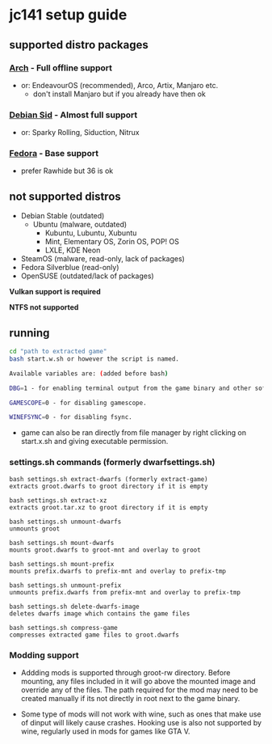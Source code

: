 # jc141 setup guide</h1>

## supported distro packages

### [Arch](arch.md) - Full offline support
 - or: EndeavourOS (recommended), Arco, Artix, Manjaro etc.
   - don't install Manjaro but if you already have then ok
### [Debian Sid](debiansid.md) - Almost full support
 - or: Sparky Rolling, Siduction, Nitrux
### [Fedora](fedora.md) - Base support
 - prefer Rawhide but 36 is ok

## not supported distros
   - Debian Stable (outdated)
     - Ubuntu (malware, outdated)
          - Kubuntu, Lubuntu, Xubuntu
          - Mint, Elementary OS, Zorin OS, POP! OS
          - LXLE, KDE Neon 
   - SteamOS (malware, read-only, lack of packages)
   - Fedora Silverblue (read-only)
   - OpenSUSE (outdated/lack of packages)

**Vulkan support is required**

**NTFS not supported**

## running

```sh
cd "path to extracted game"
bash start.w.sh or however the script is named.

Available variables are: (added before bash)

DBG=1 - for enabling terminal output from the game binary and other software ran.

GAMESCOPE=0 - for disabling gamescope.

WINEFSYNC=0 - for disabling fsync.
```

- game can also be ran directly from file manager by right clicking on start.x.sh and giving executable permission.

### settings.sh commands (formerly dwarfsettings.sh)
```
bash settings.sh extract-dwarfs (formerly extract-game)
extracts groot.dwarfs to groot directory if it is empty

bash settings.sh extract-xz
extracts groot.tar.xz to groot directory if it is empty

bash settings.sh unmount-dwarfs
unmounts groot

bash settings.sh mount-dwarfs
mounts groot.dwarfs to groot-mnt and overlay to groot

bash settings.sh mount-prefix
mounts prefix.dwarfs to prefix-mnt and overlay to prefix-tmp

bash settings.sh unmount-prefix
unmounts prefix.dwarfs from prefix-mnt and overlay to prefix-tmp

bash settings.sh delete-dwarfs-image
deletes dwarfs image which contains the game files

bash settings.sh compress-game
compresses extracted game files to groot.dwarfs
```

### Modding support

- Addding mods is supported through groot-rw directory. Before mounting, any files included in it will go above the mounted image and override any of the files. The path required for the mod may need to be created manually if its not directly in root next to the game binary.

- Some type of mods will not work with wine, such as ones that make use of dinput will likely cause crashes. Hooking use is also not supported by wine, regularly used in mods for games like GTA V.
